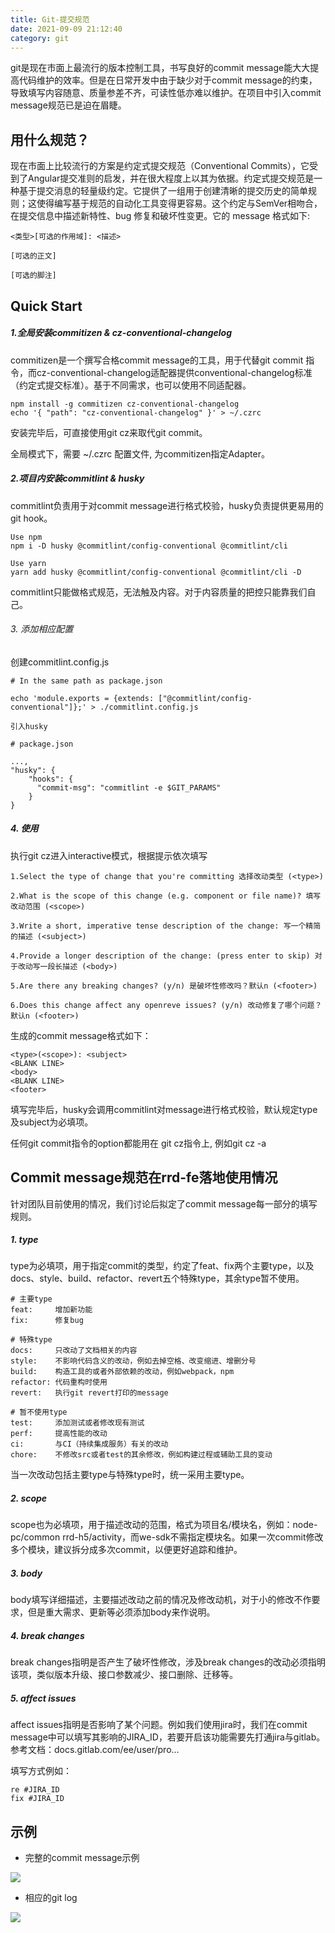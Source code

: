 ```yaml
---
title: Git-提交规范
date: 2021-09-09 21:12:40
category: git
---
```

git是现在市面上最流行的版本控制工具，书写良好的commit message能大大提高代码维护的效率。但是在日常开发中由于缺少对于commit message的约束，导致填写内容随意、质量参差不齐，可读性低亦难以维护。在项目中引入commit message规范已是迫在眉睫。

## 用什么规范？

现在市面上比较流行的方案是约定式提交规范（Conventional Commits），它受到了Angular提交准则的启发，并在很大程度上以其为依据。约定式提交规范是一种基于提交消息的轻量级约定。它提供了一组用于创建清晰的提交历史的简单规则；这使得编写基于规范的自动化工具变得更容易。这个约定与SemVer相吻合，在提交信息中描述新特性、bug 修复和破坏性变更。它的 message 格式如下:
```
<类型>[可选的作用域]: <描述>

[可选的正文]

[可选的脚注]
```

## Quick Start

##### 1.全局安装commitizen & cz-conventional-changelog

commitizen是一个撰写合格commit message的工具，用于代替git commit 指令，而cz-conventional-changelog适配器提供conventional-changelog标准（约定式提交标准）。基于不同需求，也可以使用不同适配器。
```
npm install -g commitizen cz-conventional-changelog
echo '{ "path": "cz-conventional-changelog" }' > ~/.czrc
```
安装完毕后，可直接使用git cz来取代git commit。

全局模式下，需要 ~/.czrc 配置文件, 为commitizen指定Adapter。

##### 2.项目内安装commitlint & husky

commitlint负责用于对commit message进行格式校验，husky负责提供更易用的git hook。

```
Use npm
npm i -D husky @commitlint/config-conventional @commitlint/cli

Use yarn
yarn add husky @commitlint/config-conventional @commitlint/cli -D
```
commitlint只能做格式规范，无法触及内容。对于内容质量的把控只能靠我们自己。

###### 3\. 添加相应配置

创建commitlint.config.js

```
# In the same path as package.json

echo 'module.exports = {extends: ["@commitlint/config-conventional"]};' > ./commitlint.config.js

引入husky

# package.json

...,
"husky": {
    "hooks": {
      "commit-msg": "commitlint -e $GIT_PARAMS"
    }
}
```
##### 4\. 使用

执行git cz进入interactive模式，根据提示依次填写

```
1.Select the type of change that you're committing 选择改动类型 (<type>)

2.What is the scope of this change (e.g. component or file name)? 填写改动范围 (<scope>)

3.Write a short, imperative tense description of the change: 写一个精简的描述 (<subject>)

4.Provide a longer description of the change: (press enter to skip) 对于改动写一段长描述 (<body>)

5.Are there any breaking changes? (y/n) 是破坏性修改吗？默认n (<footer>)

6.Does this change affect any openreve issues? (y/n) 改动修复了哪个问题？默认n (<footer>)
```

生成的commit message格式如下：

```
<type>(<scope>): <subject>
<BLANK LINE>
<body>
<BLANK LINE>
<footer>
```
填写完毕后，husky会调用commitlint对message进行格式校验，默认规定type及subject为必填项。

任何git commit指令的option都能用在 git cz指令上, 例如git cz -a

## Commit message规范在rrd-fe落地使用情况

针对团队目前使用的情况，我们讨论后拟定了commit message每一部分的填写规则。

##### 1\. type

type为必填项，用于指定commit的类型，约定了feat、fix两个主要type，以及docs、style、build、refactor、revert五个特殊type，其余type暂不使用。

```
# 主要type
feat:     增加新功能
fix:      修复bug

# 特殊type
docs:     只改动了文档相关的内容
style:    不影响代码含义的改动，例如去掉空格、改变缩进、增删分号
build:    构造工具的或者外部依赖的改动，例如webpack，npm
refactor: 代码重构时使用
revert:   执行git revert打印的message

# 暂不使用type
test:     添加测试或者修改现有测试
perf:     提高性能的改动
ci:       与CI（持续集成服务）有关的改动
chore:    不修改src或者test的其余修改，例如构建过程或辅助工具的变动
```

当一次改动包括主要type与特殊type时，统一采用主要type。

##### 2\. scope

scope也为必填项，用于描述改动的范围，格式为项目名/模块名，例如：node-pc/common rrd-h5/activity，而we-sdk不需指定模块名。如果一次commit修改多个模块，建议拆分成多次commit，以便更好追踪和维护。

##### 3\. body

body填写详细描述，主要描述改动之前的情况及修改动机，对于小的修改不作要求，但是重大需求、更新等必须添加body来作说明。

##### 4\. break changes

break changes指明是否产生了破坏性修改，涉及break changes的改动必须指明该项，类似版本升级、接口参数减少、接口删除、迁移等。

##### 5\. affect issues

affect issues指明是否影响了某个问题。例如我们使用jira时，我们在commit message中可以填写其影响的JIRA_ID，若要开启该功能需要先打通jira与gitlab。参考文档：docs.gitlab.com/ee/user/pro…

填写方式例如：

```
re #JIRA_ID
fix #JIRA_ID
```

## 示例

*   完整的commit message示例

![](https://upload-images.jianshu.io/upload_images/10024246-b50d7aff2010a341.png?imageMogr2/auto-orient/strip%7CimageView2/2/w/1240)


*   相应的git log

![](https://upload-images.jianshu.io/upload_images/10024246-70368a01a49c55b7.png?imageMogr2/auto-orient/strip%7CimageView2/2/w/1240)

